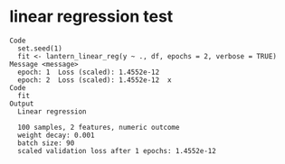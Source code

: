# linear regression test

    Code
      set.seed(1)
      fit <- lantern_linear_reg(y ~ ., df, epochs = 2, verbose = TRUE)
    Message <message>
      epoch: 1 	Loss (scaled): 1.4552e-12 
      epoch: 2 	Loss (scaled): 1.4552e-12  x 
    Code
      fit
    Output
      Linear regression
      
      100 samples, 2 features, numeric outcome 
      weight decay: 0.001 
      batch size: 90 
      scaled validation loss after 1 epochs: 1.4552e-12 

